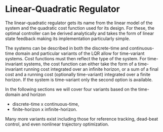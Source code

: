 # Linear-Quadratic Regulator

The linear-quadratic regulator gets its name from the linear model of the system and the quadratic cost function used for its design. For these, the optimal controller can be derived analytically and takes the form of linear state feedback making its implementation particularly simple.

The systems can be described in both the discrete-time and continuous-time domain and particular variants of the LQR allow for time-variant systems. Cost functions must then reflect the type of the system. For time-invariant systems, the cost function can either take the form of a time-invariant running cost integrated over an infinite horizon, or a sum of a final cost and a running cost (optionally time-variant) integrated over a finite horizon. If the system is time-variant only the second option is available.

In the following sections we will cover four variants based on the time-domain and horizon
- discrete-time x continuous-time,
- finite-horizon x infinite-horizon.

Many more variants exist including those for reference tracking, dead-beat control, and even nonlinear trajectory optimization.

